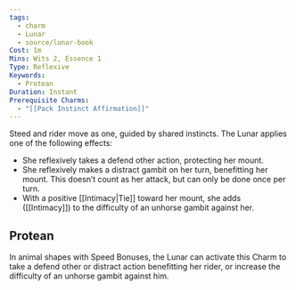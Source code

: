```yaml
---
tags:
  - charm
  - Lunar
  - source/lunar-book
Cost: 1m
Mins: Wits 2, Essence 1
Type: Reflexive
Keywords:
  - Protean
Duration: Instant
Prerequisite Charms:
  - "[[Pack Instinct Affirmation]]"
---
```

Steed and rider move as one, guided by shared instincts. The Lunar applies one of the following effects: 
-  She reflexively takes a defend other action, protecting her mount. 
-  She reflexively makes a distract gambit on her turn, benefitting her mount. This doesn’t count as her attack, but can only be done once per turn. 
-  With a positive [[Intimacy|Tie]] toward her mount, she adds ([[Intimacy]]) to the difficulty of an unhorse gambit against her. 
## Protean 

In animal shapes with Speed Bonuses, the Lunar can activate this Charm to take a defend other or distract action benefitting her rider, or increase the difficulty of an unhorse gambit against him.